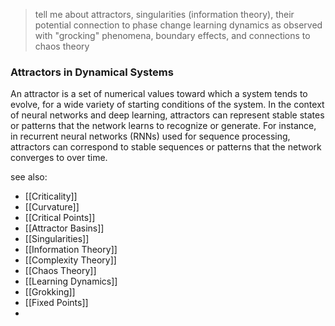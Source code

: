 > tell me about attractors, singularities (information theory), their potential connection to phase change learning dynamics as observed with "grocking" phenomena, boundary effects, and connections to chaos theory

### Attractors in Dynamical Systems

An attractor is a set of numerical values toward which a system tends to evolve, for a wide variety of starting conditions of the system. In the context of neural networks and deep learning, attractors can represent stable states or patterns that the network learns to recognize or generate. For instance, in recurrent neural networks (RNNs) used for sequence processing, attractors can correspond to stable sequences or patterns that the network converges to over time.

see also:
- [[Criticality]]
- [[Curvature]]
- [[Critical Points]]
- [[Attractor Basins]]
- [[Singularities]]
- [[Information Theory]]
- [[Complexity Theory]]
- [[Chaos Theory]]
- [[Learning Dynamics]]
- [[Grokking]]
- [[Fixed Points]]
- 